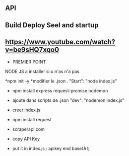 ## API 
## Build Deploy Seel and startup
## https://www.youtube.com/watch?v=be9sHQ7xqo0

* PREMIER POINT

NODE JS a installer si u n'as n'a pas

*npm init -y
*modifier le .json . "Start": "node index.js"

* npm install express request-promise nodemon

* ajoute dans scripts de .json
"dev": "nodemon index.js"

* creer index.js

* npm install request

* scraperapi.com

* copy API Key 
* put it in index.js : apikey end baseUrl;